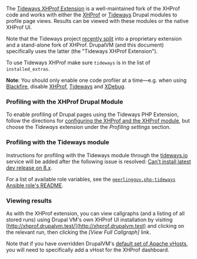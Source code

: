 The [Tideways XHProf Extension](https://github.com/tideways/php-xhprof-extension) is a well-maintained fork of the XHProf code and works with either the [XHProf](https://www.drupal.org/project/xhprof) or [Tideways](https://www.drupal.org/project/tideways) Drupal modules to profile page views. Results can be viewed with these modules or the native XHProf UI.

Note that the Tideways project [recently split](https://tideways.com/profiler/blog/releasing-new-tideways-xhprof-extension) into a proprietary extension and a stand-alone fork of XHProf. DrupalVM (and this document) specifically uses the latter (the "Tideways XHProf Extension").

To use Tideways XHProf make sure `tideways` is in the list of `installed_extras`.

**Note**: You should only enable one code profiler at a time—e.g. when using [Blackfire](blackfire.md), disable [XHProf](xhprof.md), [Tideways](tideways.md) and [XDebug](xdebug.md).

### Profiling with the XHProf Drupal Module

To enable profiling of Drupal pages using the Tideways PHP Extension, follow the directions for [configuring the XHProf and the XHProf module](xhprof.md#xhprof-module), but choose the _Tideways_ extension under the _Profiling settings_ section.

### Profiling with the Tideways module

Instructions for profiling with the Tideways module through the [tideways.io](https://tideways.io) service will be added after the following issue is resolved: [Can't install latest dev release on 8.x](https://www.drupal.org/node/2843481).

For a list of available role variables, see the [`geerlingguy.php-tideways` Ansible role's README](https://github.com/geerlingguy/ansible-role-php-tideways#readme).

### Viewing results

As with the XHProf extension, you can view callgraphs (and a listing of all stored runs) using Drupal VM's own XHProf UI installation by visiting [http://xhprof.drupalvm.test/](http://xhprof.drupalvm.test) and clicking on the relevant run, then clicking the _[View Full Callgraph]_ link.

Note that if you have overridden DrupalVM's [default set of Apache vHosts](https://github.com/geerlingguy/drupal-vm/blob/master/default.config.yml), you will need to specifically add a vHost for the XHProf dashboard.
